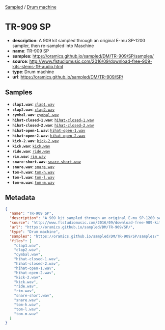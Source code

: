 
[Sampled](https://oramics.github.io/sampled) /
[Drum machine](/DM)

# TR-909 SP

- __description__: A 909 kit sampled through an original E-mu SP-1200 sampler, then re-sampled into Maschine 
- __name__: TR-909 SP
- __samples__: https://oramics.github.io/sampled/DM/TR-909/SP/samples/
- __source__: http://www.flstudiomusic.com/2016/09/download-free-909-kits-stems-f9-audio.html
- __type__: Drum machine
- __url__: https://oramics.github.io/sampled/DM/TR-909/SP/

## Samples

- __`clap1.wav`__: [`clap1.wav`](https://oramics.github.io/sampled/DM/TR-909/SP/samples/clap1.wav)
- __`clap2.wav`__: [`clap2.wav`](https://oramics.github.io/sampled/DM/TR-909/SP/samples/clap2.wav)
- __`cymbal.wav`__: [`cymbal.wav`](https://oramics.github.io/sampled/DM/TR-909/SP/samples/cymbal.wav)
- __`hihat-closed-1.wav`__: [`hihat-closed-1.wav`](https://oramics.github.io/sampled/DM/TR-909/SP/samples/hihat-closed-1.wav)
- __`hihat-closed-2.wav`__: [`hihat-closed-2.wav`](https://oramics.github.io/sampled/DM/TR-909/SP/samples/hihat-closed-2.wav)
- __`hihat-open-1.wav`__: [`hihat-open-1.wav`](https://oramics.github.io/sampled/DM/TR-909/SP/samples/hihat-open-1.wav)
- __`hihat-open-2.wav`__: [`hihat-open-2.wav`](https://oramics.github.io/sampled/DM/TR-909/SP/samples/hihat-open-2.wav)
- __`kick-2.wav`__: [`kick-2.wav`](https://oramics.github.io/sampled/DM/TR-909/SP/samples/kick-2.wav)
- __`kick.wav`__: [`kick.wav`](https://oramics.github.io/sampled/DM/TR-909/SP/samples/kick.wav)
- __`ride.wav`__: [`ride.wav`](https://oramics.github.io/sampled/DM/TR-909/SP/samples/ride.wav)
- __`rim.wav`__: [`rim.wav`](https://oramics.github.io/sampled/DM/TR-909/SP/samples/rim.wav)
- __`snare-short.wav`__: [`snare-short.wav`](https://oramics.github.io/sampled/DM/TR-909/SP/samples/snare-short.wav)
- __`snare.wav`__: [`snare.wav`](https://oramics.github.io/sampled/DM/TR-909/SP/samples/snare.wav)
- __`tom-h.wav`__: [`tom-h.wav`](https://oramics.github.io/sampled/DM/TR-909/SP/samples/tom-h.wav)
- __`tom-l.wav`__: [`tom-l.wav`](https://oramics.github.io/sampled/DM/TR-909/SP/samples/tom-l.wav)
- __`tom-m.wav`__: [`tom-m.wav`](https://oramics.github.io/sampled/DM/TR-909/SP/samples/tom-m.wav)

## Metadata

```json
{
  "name": "TR-909 SP",
  "description": "A 909 kit sampled through an original E-mu SP-1200 sampler, then re-sampled into Maschine ",
  "source": "http://www.flstudiomusic.com/2016/09/download-free-909-kits-stems-f9-audio.html",
  "url": "https://oramics.github.io/sampled/DM/TR-909/SP/",
  "type": "Drum machine",
  "samples": "https://oramics.github.io/sampled/DM/TR-909/SP/samples/",
  "files": [
    "clap1.wav",
    "clap2.wav",
    "cymbal.wav",
    "hihat-closed-1.wav",
    "hihat-closed-2.wav",
    "hihat-open-1.wav",
    "hihat-open-2.wav",
    "kick-2.wav",
    "kick.wav",
    "ride.wav",
    "rim.wav",
    "snare-short.wav",
    "snare.wav",
    "tom-h.wav",
    "tom-l.wav",
    "tom-m.wav"
  ]
}
```

